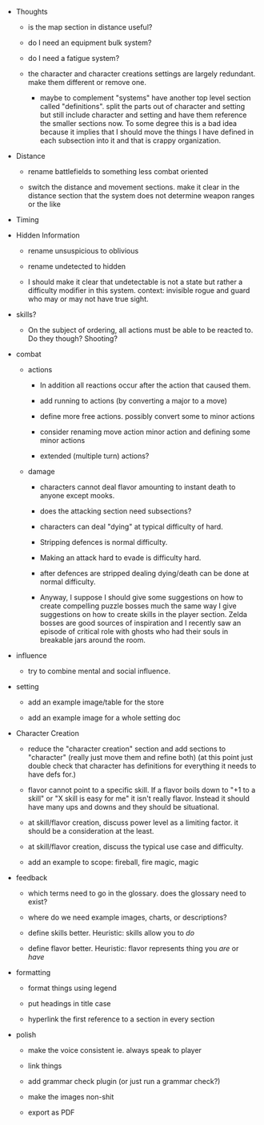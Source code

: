 - Thoughts
    
    - is the map section in distance useful?
        
    - do I need an equipment bulk system?
        
    - do I need a fatigue system?
        
    - the character and character creations settings are largely redundant. make them different or remove one.
        
        - maybe to complement "systems" have another top level section called "definitions". split the parts out of character and setting but still include character and setting and have them reference the smaller sections now. To some degree this is a bad idea because it implies that I should move the things I have defined in each subsection into it and that is crappy organization.
            
- Distance
    
    - rename battlefields to something less combat oriented
        
    - switch the distance and movement sections. make it clear in the distance section that the system does not determine weapon ranges or the like
        
- Timing
    
- Hidden Information
    
    - rename unsuspicious to oblivious
        
    - rename undetected to hidden
        
    - I should make it clear that undetectable is not a state but rather a difficulty modifier in this system. context: invisible rogue and guard who may or may not have true sight.
        
- skills?
    
    - On the subject of ordering, all actions must be able to be reacted to. Do they though? Shooting?
        
- combat
    
    - actions
        
        - In addition all reactions occur after the action that caused them.
            
        - add running to actions (by converting a major to a move)
            
        - define more free actions. possibly convert some to minor actions
            
        - consider renaming move action minor action and defining some minor actions
            
        - extended (multiple turn) actions?
            
    - damage
        
        - characters cannot deal flavor amounting to instant death to anyone except mooks.
            
        - does the attacking section need subsections?
            
        - characters can deal "dying" at typical difficulty of hard.
            
        - Stripping defences is normal difficulty.
            
        - Making an attack hard to evade is difficulty hard.
            
        - after defences are stripped dealing dying/death can be done at normal difficulty.
            
        - Anyway, I suppose I should give some suggestions on how to create compelling puzzle bosses much the same way I give suggestions on how to create skills in the player section. Zelda bosses are good sources of inspiration and I recently saw an episode of critical role with ghosts who had their souls in breakable jars around the room.
            
- influence
    
    - try to combine mental and social influence.
        
- setting
    
    - add an example image/table for the store
        
    - add an example image for a whole setting doc
        
- Character Creation
    
    - reduce the "character creation" section and add sections to "character" (really just move them and refine both) (at this point just double check that character has definitions for everything it needs to have defs for.)
        
    - flavor cannot point to a specific skill. If a flavor boils down to "+1 to a skill" or "X skill is easy for me" it isn't really flavor. Instead it should have many ups and downs and they should be situational.
        
    - at skill/flavor creation, discuss power level as a limiting factor. it should be a consideration at the least.
        
    - at skill/flavor creation, discuss the typical use case and difficulty.
        
    - add an example to scope: fireball, fire magic, magic
        
- feedback
    
    - which terms need to go in the glossary. does the glossary need to exist?
        
    - where do we need example images, charts, or descriptions?
        
    - define skills better. Heuristic: skills allow you to _do_
        
    - define flavor better. Heuristic: flavor represents thing you _are_ or _have_
        
- formatting
    
    - format things using legend
        
    - put headings in title case
        
    - hyperlink the first reference to a section in every section
        
- polish
    
    - make the voice consistent ie. always speak to player
        
    - link things
        
    - add grammar check plugin (or just run a grammar check?)
        
    - make the images non-shit
        
    - export as PDF
